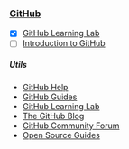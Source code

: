 ### [GitHub](https://github.com)
- [x] [GitHub Learning Lab](https://youtu.be/9S0p8YMQzsM)
- [ ] [Introduction to GitHub](https://lab.github.com/githubtraining/introduction-to-github)
##### Utils
* [GitHub Help](https://help.github.com/en)
* [GitHub Guides](https://guides.github.com)
* [GitHub Learning Lab](https://lab.github.com)
* [The GitHub Blog](https://github.blog)
* [GitHub Community Forum](https://github.community)
* [Open Source Guides](https://opensource.guide)

